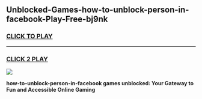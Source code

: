 
## Unblocked-Games-how-to-unblock-person-in-facebook-Play-Free-bj9nk
<h3>
<a href="https://premium76.site?title=how-to-unblock-person-in-facebook&ref=21A">CLICK TO PLAY</a></h3>
<hr>

<h3>
<a href="https://premium76.site?title=how-to-unblock-person-in-facebook&ref=21A">CLICK 2 PLAY</a>
  
</h3>

<a href="https://premium76.site?title=how-to-unblock-person-in-facebook&ref=21A"><img src="https://clearcache.store/games.png"></a>


**how-to-unblock-person-in-facebook games unblocked: Your Gateway to Fun and Accessible Online Gaming**
